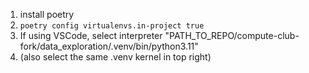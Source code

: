 1. install poetry
2. `poetry config virtualenvs.in-project true`
3. If using VSCode, select interpreter "PATH_TO_REPO/compute-club-fork/data_exploration/.venv/bin/python3.11"
4. (also select the same .venv kernel in top right)